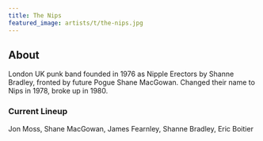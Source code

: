 ```yaml
---
title: The Nips
featured_image: artists/t/the-nips.jpg
---
```

## About

London UK punk band founded in 1976 as Nipple Erectors by Shanne Bradley, fronted by future Pogue Shane MacGowan. Changed their name to Nips in 1978, broke up in 1980.

### Current Lineup

Jon Moss, Shane MacGowan, James Fearnley, Shanne Bradley, Eric Boitier

